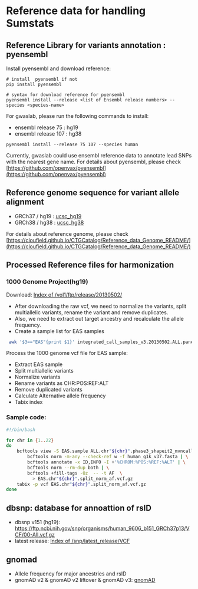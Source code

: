# Reference data for handling Sumstats
## Reference Library for variants annotation : pyensembl

Install pyensembl and download reference:

```
# install  pyensembl if not
pip install pyensembl

# syntax for download reference for pyensembl
pyensembl install --release <list of Ensembl release numbers> --species <species-name>
```

For gwaslab, please run the following commands to install:

- ensembl release 75 : hg19
- ensembl release 107 : hg38 

```
pyensembl install --release 75 107 --species human
```
Currently, gwaslab could use ensembl reference data to annotate lead SNPs with the nearest gene name.
For details about pyensembl, please check [https://github.com/openvax/pyensembl](https://github.com/openvax/pyensembl)

## Reference genome sequence for variant allele alignment

- GRCh37 / hg19 : [ucsc_hg19](http://hgdownload.cse.ucsc.edu/goldenpath/hg19/bigZips/)
- GRCh38 / hg38 : [ucsc_hg38](https://hgdownload.soe.ucsc.edu/goldenPath/hg38/bigZips/)

For details about reference genome, please check [https://cloufield.github.io/CTGCatalog/Reference_data_Genome_README/](https://cloufield.github.io/CTGCatalog/Reference_data_Genome_README/)

## Processed Reference files for harmonization
### 1000 Genome Project(hg19)
Download:
[Index of /vol1/ftp/release/20130502/](http://ftp.1000genomes.ebi.ac.uk/vol1/ftp/release/20130502/)

- After downloading the raw vcf, we need to normalize the variants, split multiallelic variants, rename the variant and remove duplicates. 
- Also, we need to extract out target  ancestry and recalculate the allele frequency. 
- Create a sample list for EAS samples

```bash
 awk '$3=="EAS"{print $1}' integrated_call_samples_v3.20130502.ALL.panel >EAS.sample
```

Process the 1000 genome vcf file for EAS sample:

- Extract EAS sample
- Split multiallelic variants
- Normalize variants
- Rename variants as CHR:POS:REF:ALT
- Remove duplicated variants
- Calculate Alternative allele frequency
- Tabix index

### Sample code:
```bash
#!/bin/bash

for chr in {1..22}
do
    bcftools view -S EAS.sample ALL.chr"${chr}".phase3_shapeit2_mvncall_integrated_v5a.20130502.genotypes.vcf.gz | \
        bcftools norm -m-any --check-ref w -f human_g1k_v37.fasta | \
        bcftools annotate -x ID,INFO -I +'%CHROM:%POS:%REF:%ALT' | \
        bcftools norm --rm-dup both | \
        bcftools +fill-tags -Oz  -- -t AF  \
          > EAS.chr"${chr}".split_norm_af.vcf.gz
    tabix -p vcf EAS.chr"${chr}".split_norm_af.vcf.gz
done
```

## dbsnp: database for annoattion of rsID

- dbsnp v151 (hg19): https://ftp.ncbi.nih.gov/snp/organisms/human_9606_b151_GRCh37p13/VCF/00-All.vcf.gz
- latest release: [Index of /snp/latest_release/VCF](https://ftp.ncbi.nih.gov/snp/latest_release/VCF/)

## gnomad

- Allele frequency for major ancestries and rsID
- gnomAD v2 & gnomAD v2 liftover & gnomAD v3:   [gnomAD](https://gnomad.broadinstitute.org/downloads)    
